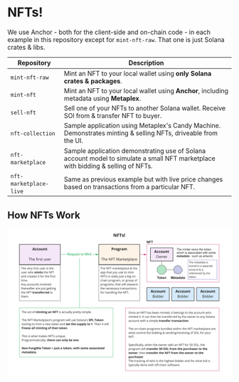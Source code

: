 # NFTs!

We use Anchor - both for the client-side and on-chain code - in each example in this repository except for `mint-nft-raw`. That one is just Solana crates & libs.

| Repository         | Description                                                |
| ------------------ | ---------------------------------------------------------- |
| `mint-nft-raw` | Mint an NFT to your local wallet using **only Solana crates & packages**. |
| `mint-nft` | Mint an NFT to your local wallet using **Anchor**, including metadata using **Metaplex**. |
| `sell-nft` | Sell one of your NFTs to another Solana wallet. Receive SOl from & transfer NFT to buyer. |
| `nft-collection` | Sample application using Metaplex's Candy Machine. Demonstrates minting & selling NFTs, driveable from the UI. |
| `nft-marketplace` | Sample application demonstrating use of Solana account model to simulate a small NFT marketplace with bidding & selling of NFTs. |
| `nft-marketplace-live` | Same as previous example but with live price changes based on transactions from a particular NFT. |


## How NFTs Work
![](how_nfts_work.jpg)